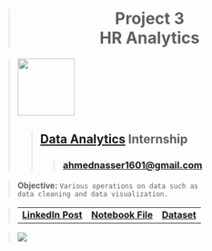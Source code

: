 > <h1 align="center">Project 3<br><b>HR Analytics</b></h1>

> [<img height=100 src="https://lh6.googleusercontent.com/FfFC3NgZ12Q8rOD9B_HuVWwhkbzHsY64IL-jz2F6aCdN8PYVst0Tt4_qbKxXRoW_cdvTvkp2rqagB-ZKQem-oGk=w16383">](https://www.meriskill.com)
>> ## **[Data Analytics](https://github.com/AhmedNasser1601/Data-Analytics) Internship**
>>> ### **[ahmednasser1601@gmail.com](mailto:ahmednasser1601@gmail.com)**

> **Objective:** <code>Various operations on data such as data cleaning and data visualization.</code>

> <table align="center"><tr><td><a href=""><b>LinkedIn Post</b></a></td><td><a href="HR-Analytics.ipynb"><b>Notebook File</b></a></td><td><a href="HR-Employee-Attrition.csv"><b>Dataset</b></a></td></tr></table>

> <img src="HR-Analytics.jpg"/>

